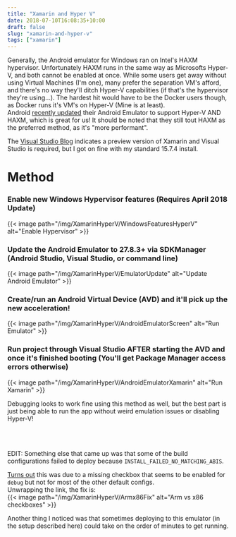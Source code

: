 ```yaml
---
title: "Xamarin and Hyper V"
date: 2018-07-10T16:08:35+10:00
draft: false
slug: "xamarin-and-hyper-v"
tags: ["xamarin"]
---
```


Generally, the Android emulator for Windows ran on Intel's HAXM hypervisor. Unfortunately HAXM runs in the same way as Microsofts Hyper-V, and both cannot be enabled at once. While some users get away without using Virtual Machines (I'm one), many prefer the separation VM's afford, and there's no way they'll ditch Hyper-V capabilities (if that's the hypervisor they're using...). The hardest hit would have to be the Docker users though, as Docker runs it's VM's on Hyper-V (Mine is at least).  
Android [recently updated](https://android-developers.googleblog.com/2018/07/android-emulator-amd-processor-hyper-v.html) their Android Emulator to support Hyper-V AND HAXM, which is great for us! It should be noted that they still tout HAXM as the preferred method, as it's "more performant".  

<!--more-->  

The [Visual Studio Blog](https://blogs.msdn.microsoft.com/visualstudio/2018/05/08/hyper-v-android-emulator-support/) indicates a preview version of Xamarin and Visual Studio is required, but I got on fine with my standard 15.7.4 install.  
# Method
### Enable new Windows Hypervisor features (Requires April 2018 Update)

{{< image path="/img/XamarinHyperV/WindowsFeaturesHyperV" alt="Enable Hypervisor" >}}
### Update the Android Emulator to 27.8.3+ via SDKManager (Android Studio, Visual Studio, or command line) 
{{< image path="/img/XamarinHyperV/EmulatorUpdate" alt="Update Android Emulator" >}}
### Create/run an Android Virtual Device (AVD) and it'll pick up the new acceleration!
{{< image path="/img/XamarinHyperV/AndroidEmulatorScreen" alt="Run Emulator" >}}
### Run project through Visual Studio AFTER starting the AVD and once it's finished booting (You'll get Package Manager access errors otherwise)
{{< image path="/img/XamarinHyperV/AndroidEmulatorXamarin" alt="Run Xamarin" >}}

Debugging looks to work fine using this method as well, but the best part is just being able to run the app without weird emulation issues or disabling Hyper-V!  

<br></br>  

EDIT: Something else that came up was that some of the build configurations failed to deploy because `INSTALL_FAILED_NO_MATCHING_ABIS`.  

[Turns out](https://stackoverflow.com/questions/24572052/install-failed-no-matching-abis-when-install-apk) this was due to a missing checkbox that seems to be enabled for `debug` but not for most of the other default configs.  
Unwrapping the link, the fix is:  
{{< image path="/img/XamarinHyperV/Armx86Fix" alt="Arm vs x86 checkboxes" >}}

Another thing I noticed was that sometimes deploying to this emulator (in the setup described here) could take on the order of minutes to get running.